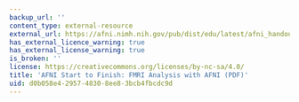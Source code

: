 ```yaml
---
backup_url: ''
content_type: external-resource
external_url: https://afni.nimh.nih.gov/pub/dist/edu/latest/afni_handouts/afni16_start_to_finish.pdf
has_external_licence_warning: true
has_external_license_warning: true
is_broken: ''
license: https://creativecommons.org/licenses/by-nc-sa/4.0/
title: 'AFNI Start to Finish: FMRI Analysis with AFNI (PDF)'
uid: d0b058e4-2957-4830-8ee8-3bcb4fbcdc9d
---
```

